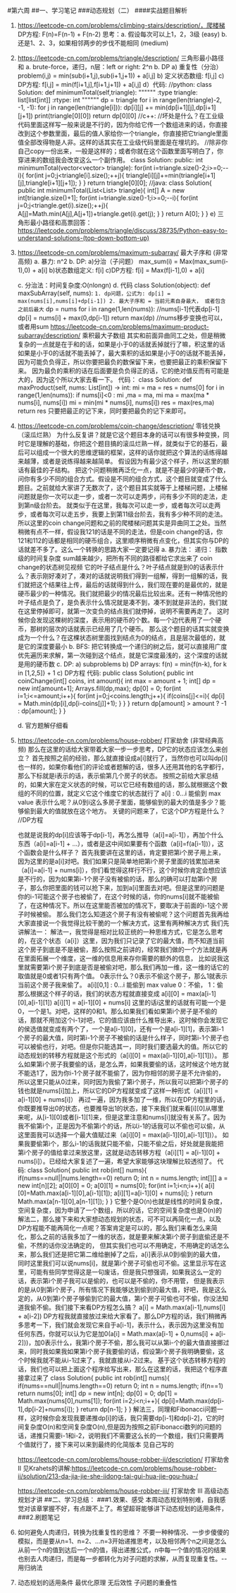 #第六周 
##一、学习笔记
###动态规划（二）
####实战题目解析
1. https://leetcode-cn.com/problems/climbing-stairs/description/，爬楼梯
   DP方程: F(n)=F(n-1) + F(n-2)
   思考：a. 假设每次可以上1，2，3级 (easy)
         b. 还是1、2、3，如果相邻两步的步伐不能相同  (medium)
2. https://leetcode-cn.com/problems/triangle/description/ 三角形最小路径和
   a. brute-force，递归，n层：left or right: 2^n
   b. DP
      a) 重复性（分治） problem(i,j) = min(sub(i+1,j),sub(i+1,j+1)) + a[i,j]
      b) 定义状态数组: f[i,j]
      c) DP方程: f[i,j] = min(f[i+1,j],f[i+1,j+1]) + a[i,j]
      d）代码:
      //python:
      class Solution:
         def minimumTotal(self,triangle):
            """"""
              :type triangle: list[list[int]]
              :rtype: int
            """"""
            dp = triangle
            for i in range(len(triangle)-2, -1, -1):
               for j in range(len(triangle[i])):
                   dp[i][j] += min(dp[i+1][j],dp[i+1][j+1])
            print(triangle[0][0])
            return dp[0][0]
      //c++:
      //坏处是什么？在工业级代码里面这样写一般来说是不行的，因为你给它传一个数组进来的话，你直接改到这个参数里面，最后的值人家给你一个triangle，你直接把它triangle里面值全部改得物是人非。这样的话其实在工业级代码里面是在埋坑的。
      //除非你自己copy一份出来，一般是这样的；或者你就在这个函数里面写明白了，你穿进来的数组我会改变这么一个副作用。
      class Solution:
      public:
      int minimumTotal(vector<vector<int>> triangle):
          for(int i=triangle.size()-2;i>=0;--i){
              for(int j=0;j<triangle[i].size();++j){
                  triangle[i][j]+=min(triangle[i+1][j],triangle[i+1][j+1]);
               }
          }
      return triangle[0][0];
      //java:
      class Solution{
           public int minimumTotal(List<List<Integer>> triangle){
                int[] A = new int[triangle.size()+1];
                for(int i=triangle.size()-1;i>=0;--i){
                    for(int j=0;j<triangle.get(i).size();++j){
                        A[j]=Math.min(A[j],A[j+1])+triangle.get(i).get(j);
                    }
                 }
                 return A[0];
           }
      }
      e) 三角形最小路径和高票回答：   https://leetcode.com/problems/triangle/discuss/38735/Python-easy-to-understand-solutions-(top-down-bottom-up)
3. https://leetcode-cn.com/problems/maximum-subarray/  最大子序和  (非常高频)
   a. 暴力: n^2
   b. DP:
      a)分治（子问题） max_sum(i) = Max(max_sum(i-1),0) + a[i]
      b)状态数组定义: f[i]
      c)DP方程: f[i] = Max(f[i-1],0) + a[i]
      
   c. 分治法：时间复杂度:O(nlongn)
   d. 代码
   class Solution(object):
      def maxSubArray(self, nums):
         ``````
              1. dp问题，公式为: dp[i] = max(nums[i],nums[i]+dp[i-1])
              2. 最大子序和 = 当前元素自身最大， 或者包含之前后最大
         ``````
         dp = nums
         for i in range(1,len(nums)):
            //nums[i-1]代表dp[i-1]
            dp[i] = nums[i] + max(0,dp[i-1])
         return max(dp)
      //nums移步变换也可以，或者用sum
   https://leetcode-cn.com/problems/maximum-product-subarray/description/ 乘积最大子数组
      其实和前面异曲同工之处，但是稍微复杂的一点就是在于和的话，如果是小于0的话就丢掉就行了嘛，积这里的话如果是小于0的话就不能丢掉了，最大乘积的话如果是小于0的话就不能丢掉，因为可能负负得正，所以你要把最负的数保留下来，也要把最正的乘积保留下来。
      因为最负的乘积的话在后面要是负负得正的话，它的绝对值反而有可能是大的，因为这个所以大家去看一下。
      代码：
      class Solution:
            def maxProduct(self, nums: List[int]) -> int:
               mi = ma = res = nums[0]
               for i in range(1,len(nums)):
                   if nums[i]<0 : mi ,ma = ma, mi
                   ma = max(ma * nums[i], nums[i])
                   mi = min(mi * nums[i], nums[i])
                   res = max(res,ma)
               return res
       只要把最正的记下来，同时要把最负的记下来即可。

4. https://leetcode-cn.com/problems/coin-change/description/  零钱兑换  （滚瓜烂熟）
   为什么反复讲？就是它这个题目本身的话可以有很多种变换，同时它是理解的基础，你把这个题目搞的滚瓜烂熟一样，就类似于它的基石，最后可以组成一个很大的思维逻辑的框架，这样的话你就把这个算法的话练得越来越薄，或者是说练得越来越简单。
   假设因为有最少这个样子，所以这里的额话有最佳的子结构。
   把这个问题稍微再泛化一点，就是不是最少的硬币个数，问你有多少不同的组合方式。假设是不同的组合方式，这个题目就变成了什么题目。之前就给大家讲了无数次了，这个题目其实就等于上楼梯问题，上楼梯问题就是你一次可以走一步，或者一次可以走两步，问有多少不同的走法，走到第n级台阶去。
   就类似于在这里，我每次可以走一步，或者每次可以走两步，或者每次可以走五步，我要上到第11级台阶去，我有多少种不同的走法。所以这里的coin change问题和之前的爬楼梯问题其实是异曲同工之处。当然稍微有点不一样，假设我121的话是不同的走法，但是coin change的话，你121和112的话都是相同的硬币组合，这里顺序稍微有点变化，但其实你与DP的话就差不多了。这么一个转换的思路大家一定要记得
   a. 暴力法： 递归： 指数级的时间复杂度   sum越来越少，把所有不同的路径都给它求出来了
   coin change的状态树见视频
   它的叶子结点是什么？叶子结点就是到0的话表示什么？表示刚好凑对了，凑对的话就说明我们得到一组解，得到一组解的话，我们就把这个结果往上传，最后的话就得到什么，我们现在要的是最优的，就是硬币最少的一种情况。我们就把最少的情况最后比较出来。还有一种情况他的叶子结点是负了，是负表示什么情况就是凑不到，凑不到就是非法的，我们就在这里停掉即可，就第一次变负的结点我们就停掉，说明不需要再走了。
   这时候你会发现这棵树的深度，表示用的硬币的个数。每一个边代表用了一个硬币，那树的层次的话就表示已经用了几个硬币。
   那么这个题目的话其实就变换成为一个什么？在这棵状态树里面找到结点为0的结点，且是层次最低的，就是它的深度要最小
   b. BFS: 把它转换成一个递归的树之后，就可以直接用广度优先遍历来求解，第一次碰到这个结点，就是它深度最浅的，这个深度的话就是用的硬币数
   c. DP: 
      a) subproblems
      b) DP arrays: f(n) = min{f(n-k), for k in [1,2,5]} + 1
      c) DP方程
      代码:
      public class Solution{
          public int coinChange(int[] coins, int amount){
             int max = amount + 1;
             int[] dp = new int[amount+1];
             Arrays.fill(dp,max);
             dp[0] = 0;
             for(int i=1;i<=amount;i++){
                for(int j=0;j<coins.length;j++){
                   if(coins[j]<=i){
                      dp[i] = Math.min(dp[i],dp[i-coins[j]]+1);
                   }
                }
             }
             return dp[amount] > amount ? -1 : dp[amount];
          }
      }
      
      
      
   d. 官方题解仔细看
   

5. https://leetcode-cn.com/problems/house-robber/  打家劫舍  (非常经典高频)
   那么在这里的话给大家带着大家一步一步思考，DP它的状态应该怎么来创立？
   首先按照之前的经验，那么就直接设成a[i]就行了，当然你也可以叫dp[i]也一样的，如果你看他们的评论或者题解的话，很多人还用其他的名字都行，那么下标就是i表示的话，表示偷第几个房子的状态。
   按照之前给大家总结的，如果大家在定义状态的时候，可以它已经有数组的话，那么就根据这个数组的不同的位置，就定义它这个维度它的状态就行了
        a[i]  : 0...i 能偷到 max value 
   表示什么呢？从0到i这么多房子里面，能够偷到的最大的值是多少？能够偷到最大的值就放在这个地方。
   关键的问题来了，它这个DP方程是什么？
   //DP方程

   也就是说我的dp[i]应该等于dp[i-1]，再怎么推导（a[i]=a[i-1]），再加个什么东西（a[i]=a[i-1] + ...），或者是这中间如果要有个函数（a[i]=f(a[i-1])），这个函数会是什么样子？
   首先我要讲在这里的话，肯定要把第i个房子用上来，因为这里的是a[i]对吧。我们如果只是简单地把第i个房子里面的钱累加进来（a[i]=a[i-1] + nums[i]），你们看觉得这样行不行，这个时候你肯定会想应该是不行的，因为如果第i-1个房子没有被偷的话，那么的确可以打劫第i个房子，那么你把里面的钱可以抢下来，加到a[i]里面去对吧。但是这里的问题是你的i-1可能这个房子也被偷了，在这个时候的话，你的nums[i]就不能被偷了，在这种情况下。所以在这里能否被加的情况下，要取决于前面的i-1这个房子时候被偷。
   那么我们怎么知道这个房子有没有被偷呢？这个问题首先我再给大家直接说一个我觉得比较干脆的一个解决方式，这里有两种解决方式
   我们先讲解法一：
   解法一，我觉得是相对比较正统的一种思维方式，它是怎么思考的，在这个状态（a[i]）这里，因为我们只记录了它的最大值，而不知道当前这个房子到底是不是被偷，那么按照之前讲的，经常我们做的一个方法就是再在里面拓展一个维度，这一维的信息用来存你需要的额外的信息， 比如说我这里就需要第i个房子到底是否是被偷对吧，那么我们再加一维，这一维的话它的取值就是0或者1只有两个值。
          0表示什么？0表示不偷这个房子，那么1就表示当前这个房子我来偷了。
               a[i][0,1]  : 0...i 能偷到 max value 
               0：不偷， 1：偷
          那么根据这个样子的话，我们的状态方程就直接变成
              a[i][0] = max(a[i-1][0],a[i-1][1])
              a[i][1] = a[i-1][0] + nums[i]
          这里的话i这里的话就有可能一个是0，一个是1。对吧，这样的0和1。那么如果我们看如果第i个房子是不偷的话，那就不用加这个i-1对吧，它的值应该由什么推导出来，这时候你会发现它的侯选值就变成有两个了，一个是a[i-1][0]，还有一个是a[i-1][1]，表示第i-1个房子的最大值，同时第i-1个房子不被偷的话是什么样子，同时第i-1个房子也可以被偷也行，对吧。但是你只能选其一，同时我们要选最大的值。所以它的动态规划的转移方程就是这个形式的（a[i][0] = max(a[i-1][0],a[i-1][1])）。
          那么如果第i个房子我要偷的话，是怎么弄，如果我要偷的话，这时候这个地方就不能选1了，因为你i-1个房子就不能偷了，因为你相邻的房子是不允许偷的，所以这里只能从0过来，同时因为我偷了第i个房子，所以我可以把第i个房子的钱也就是nums[i]加上，所以它的DP方程就变成了这样一种形式（a[i][1] = a[i-1][0] + nums[i]）
          再过一遍，因为我多加了一维，所以在DP方程里的话，你既要推导出0的状态，也要推导出1的状态，接下来我们就来看[i][0]从哪里来呢，从[i-1][0]或者[i-1][1]来，但是这里注意和nums[i]就没有关系了。因为我不偷第i个，正是因为不偷第i个的话，所以i-1的话我可以不偷也可以偷，从这里面我可以选择一个最大值赋过来（a[i][0] = max(a[i-1][0],a[i-1][1])）。
                   如果我要偷第i个，那么i-1的话我就只能不偷，只能不偷之后，好处就是我能把第i个房子的值给拿过来放这里，这就是动态转移方程（a[i][1] = a[i-1][0] + nums[i]）。已经给大家复述了一遍，希望大家能够这块理解比较透彻了。
          代码:
          class Solution{
                public int rob(int[] nums){
                   if(nums==null||nums.length==0) return 0;
                   int n = nums.length;
                   int[][] a = new int[n][2];
                   a[0][0] = 0;
                   a[0][1] = nums[0];
                   for(int i=1;i<n;i++){
                      a[i][0]=Math.max(a[i-1][0],a[i-1][1]);
                       a[i][1]=a[i-1][0] + nums[i];
                    }
                     return Math.max(a[n-1][0],a[n-1][1]);
                }
          }
          它整个是O(n)也就是线性的时间复杂度，空间复杂度，因为申请了一个数组，所以的话，它的空间复杂度也是O(n)的
   解法二，那么接下来和大家想动态规划的状态，可不可以再简化一点，以及DP方程能不能再简化一点呢？答案肯定是可以的，那么我们来看怎么来简化，那么之前的话我多加了一维的状态，就是要来解决第i个房子到底偷还是不偷，不然的话你没法确定的，
          但其实我们也可以不用确定，不用确定的话怎么来，那么我们还是把它第二维给删掉了之后，a[i]表示从0到i偷到的最大值，同时这里我们可以说nums[i]，就是第i个房子可偷也可不偷。这里显示写在这里，可能有些同学觉得这是一句废话，但是我只想强调，如果我这么一定的话，表示第i个房子我可以是偷的，也可以是不偷的，你不用管，
          但是我表示的是从0到第i个房子，所有情况下我能够达到偷到的最大值，好吧，我是这么定的，从0到第i个房子够偷到它的最大值，第i个房子可偷也可不偷，你没法知道我偷不偷。我们接下来看DP方程怎么搞？
                a[i] = Math.max(a[i-1],nums[i] + a[i-2])
          DP方程我就直接放过来给大家看了。那么DP方程的话，我们稍微再多思考一下，我们就会发现它来自于a[i-1]，表示什么，表示因为这里没有加任何东西，你就可以认为它是加0(a[i] = Math.max(a[i-1] + 0,nums[i] + a[i-2]))，加0表示什么，我第i个房子不偷，那么我可以从第i-个的最大值直接挪过来，同时我如果我如果第i个房子我要偷的话，假设第i个房子我明确要偷，这个时候我就不能从i-1过来了，我就直接从i-2过来。
          基于这个状态转移方程的话，我们也可以把上面这个程序给写出来，那么在这里的话，我把这个程序直接拿过来了
          class Solution{
             public int rob(int[] nums){
                if(nums==null||nums.length==0) return 0;
                int n = nums.length;
                if(n==1) return nums[0];
                int[] dp = new int[n];
                dp[0] = 0;
                dp[1] = Math.max(nums[0],nums[1]);
                for(int i=2;i<n;i++){
                    dp[i]=Math.max(dp[i-1],dp[i-2]+nums[i]);
                }
                return dp[n-1];
              }
           }
   解法三，同理和Fibonacci问题一样，这时候你会发现我要递推dp[i]的话，我只需要dp[i-1]和dp[i-2]，它的时间复杂度O(n)和空间复杂度O(n),但是因为按照之前Fibonacci数列的问题的话，递推只需要i-1和i-2，说明我们不需要这么长的一个数组，我们只需要两个值就行了，接下来可以来到最终的化简版本
          见自己写的



   https://leetcode-cn.com/problems/house-robber-ii/description/  打家劫舍 II 
        见Krahets的讲解:https://leetcode-cn.com/problems/house-robber-ii/solution/213-da-jia-jie-she-iidong-tai-gui-hua-jie-gou-hua-/




   https://leetcode-cn.com/problems/house-robber-iii/   打家劫舍 III  高级动态规划才讲
##二、学习总结：
###1.效果、感受
  本周动态规划特别难，自我感觉对该章掌握不好，有点跟不上了。希望超哥能够讲下动态规划的适用条件，
 ###2.刷题笔记
 1. 如何避免人肉递归，转换为找重复性的思维？
 不要一种种情况、一步步傻傻的模拟，而是要从n=1、n=2、...n=3开始递推思考，以及相邻两个n之间是怎么从前一个n的值到达后一个n的值，得出递推公式，n中每一个值的情况的结果也别去人肉递归，而是每一步都转化为对子问题的求解，从而复现重复性。--用归纳法
 2. 动态规划的适用条件
    最优化原理
    无后效性
    子问题的重叠性